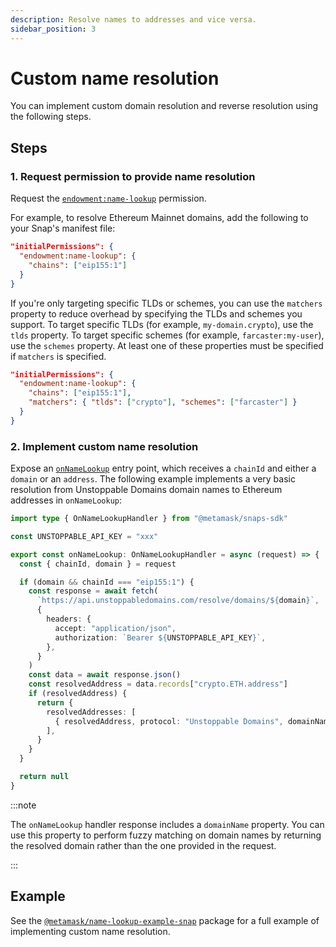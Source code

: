 ```yaml
---
description: Resolve names to addresses and vice versa.
sidebar_position: 3
---
```


# Custom name resolution

You can implement custom domain resolution and reverse resolution using the following steps.

## Steps

### 1. Request permission to provide name resolution

Request the [`endowment:name-lookup`](../reference/permissions.md#endowmentname-lookup) permission.

For example, to resolve Ethereum Mainnet domains, add the following to your Snap's manifest file:

```json title="snap.manifest.json"
"initialPermissions": {
  "endowment:name-lookup": {
    "chains": ["eip155:1"]
  }
}
```

If you're only targeting specific TLDs or schemes, you can use the `matchers` property to reduce
overhead by specifying the TLDs and schemes you support. To target specific TLDs (for example, `my-domain.crypto`),
use the `tlds` property. To target specific schemes (for example, `farcaster:my-user`), use the `schemes` property.
At least one of these properties must be specified if `matchers` is specified.

```json title="snap.manifest.json"
"initialPermissions": {
  "endowment:name-lookup": {
    "chains": ["eip155:1"],
    "matchers": { "tlds": ["crypto"], "schemes": ["farcaster"] }
  }
}
```

### 2. Implement custom name resolution

Expose an [`onNameLookup`](../reference/entry-points.md#onnamelookup) entry point, which receives a
`chainId` and either a `domain` or an `address`.
The following example implements a very basic resolution from Unstoppable Domains domain names to
Ethereum addresses in `onNameLookup`:

```typescript title="index.ts"
import type { OnNameLookupHandler } from "@metamask/snaps-sdk"

const UNSTOPPABLE_API_KEY = "xxx"

export const onNameLookup: OnNameLookupHandler = async (request) => {
  const { chainId, domain } = request

  if (domain && chainId === "eip155:1") {
    const response = await fetch(
      `https://api.unstoppabledomains.com/resolve/domains/${domain}`,
      {
        headers: {
          accept: "application/json",
          authorization: `Bearer ${UNSTOPPABLE_API_KEY}`,
        },
      }
    )
    const data = await response.json()
    const resolvedAddress = data.records["crypto.ETH.address"]
    if (resolvedAddress) {
      return {
        resolvedAddresses: [
          { resolvedAddress, protocol: "Unstoppable Domains", domainName: domain },
        ],
      }
    }
  }

  return null
}
```

:::note

The `onNameLookup` handler response includes a `domainName` property.
You can use this property to perform fuzzy matching on domain names by returning the resolved domain rather than the one provided in the request.

:::

## Example

See the [`@metamask/name-lookup-example-snap`](https://github.com/MetaMask/snaps/tree/main/packages/examples/packages/name-lookup)
package for a full example of implementing custom name resolution.
